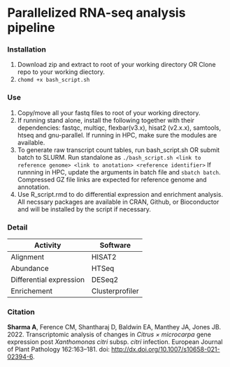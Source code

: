 # Parallelized RNA-seq analysis pipeline

### Installation
1. Download zip and extract to root of your working directory OR Clone repo to your working diectory.
2. `chomd +x bash_script.sh`

### Use
1. Copy/move all your fastq files to root of your working directory.
2. If running stand alone, install the following together with their dependencies: fastqc, multiqc, flexbar(v3.x), hisat2 (v2.x.x), samtools, htseq and gnu-parallel. If running in HPC, make sure the modules are available.
3. To generate raw transcript count tables, run bash_script.sh OR submit batch to SLURM.
Run standalone as `./bash_script.sh <link to reference genome> <link to anotation> <reference identifier>`
If runnning in HPC, update the arguments in batch file and `sbatch batch`. Compressed GZ file links are expected for reference genome and annotation.
4. Use R_script.rmd to do differential expression and enrichment analysis. All necssary packages are available in CRAN, Github, or Bioconductor and will be installed by the script if necessary.

### Detail

| Activity | Software |
| --- | --- |
| Alignment | HISAT2 |
| Abundance | HTSeq |
| Differential expression | DESeq2 |
| Enrichement | Clusterprofiler |

### Citation
**Sharma A**, Ference CM, Shantharaj D, Baldwin EA, Manthey JA, Jones JB. 2022. Transcriptomic analysis of changes in *Citrus × microcarpa* gene expression post *Xanthomonas citri* subsp. *citri* infection. European Journal of Plant Pathology 162:163–181. doi: http://dx.doi.org/10.1007/s10658-021-02394-6.
